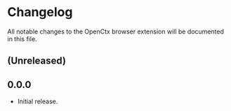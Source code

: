 # Changelog

All notable changes to the OpenCtx browser extension will be documented in this file.

## (Unreleased)

## 0.0.0

- Initial release.
